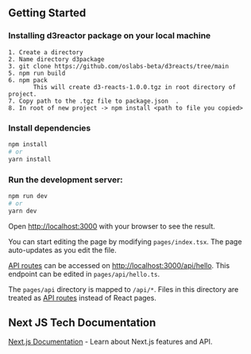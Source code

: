 ## Getting Started


### Installing d3reactor package on your local machine

```
1. Create a directory
2. Name directory d3package
3. git clone https://github.com/oslabs-beta/d3reacts/tree/main
5. npm run build
6. npm pack
       This will create d3-reacts-1.0.0.tgz in root directory of project.
7. Copy path to the .tgz file to package.json  .
8. In root of new project -> npm install <path to file you copied>
```

### Install dependencies

```bash
npm install
# or
yarn install
```

### Run the development server:

```bash
npm run dev
# or
yarn dev
```

Open [http://localhost:3000](http://localhost:3000) with your browser to see the result.

You can start editing the page by modifying `pages/index.tsx`. The page auto-updates as you edit the file.

[API routes](https://nextjs.org/docs/api-routes/introduction) can be accessed on [http://localhost:3000/api/hello](http://localhost:3000/api/hello). This endpoint can be edited in `pages/api/hello.ts`.

The `pages/api` directory is mapped to `/api/*`. Files in this directory are treated as [API routes](https://nextjs.org/docs/api-routes/introduction) instead of React pages.

## Next JS Tech Documentation
[Next.js Documentation](https://nextjs.org/docs) - Learn about Next.js features and API.

